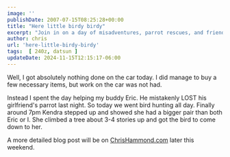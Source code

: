 ```yaml
---
image: ''
publishDate: 2007-07-15T08:25:28+00:00
title: "Here little birdy birdy"
excerpt: "Join in on a day of misadventures, parrot rescues, and friendship as Chris helps his friend Eric find a lost pet bird."
author: chris
url: 'here-little-birdy-birdy'
tags:  [ 240z, datsun ] 
updateDate: 2024-11-15T12:15:17-06:00
---
```


Well, I got absolutely nothing done on the car today. I did manage to buy a few necessary items, but work on the car was not had.

Instead I spent the day helping my buddy Eric. He mistakenly LOST his girlfriend's parrot last night. So today we went bird hunting all day. Finally around 7pm Kendra stepped up and showed she had a bigger pair than both Eric or I. She climbed a tree about 3-4 stories up and got the bird to come down to her.

A more detailed blog post will be on [ChrisHammond.com](https://chrishammond.com) later this weekend.
